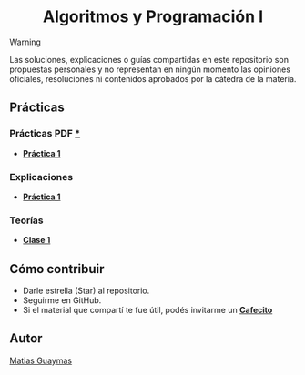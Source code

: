 <h1 align="center"> Algoritmos y Programación I </h1>

> [!WARNING]
> Las soluciones, explicaciones o guías compartidas en este repositorio son propuestas personales y no representan en ningún momento las opiniones oficiales, resoluciones ni contenidos aprobados por la cátedra de la materia.

## Prácticas
### Prácticas PDF [*](https://github.com/MatiasGuaymas/AyP-I/blob/main/Practicas%20PDF/Practica%201%20-%20Algoritmos%20y%20Programaci%C3%B3n%20I%202025.pdf)
* [**Práctica 1**](https://github.com/MatiasGuaymas/AyP-I/tree/main/Resoluciones/Practica-1)

### Explicaciones
* [**Práctica 1**]()

### Teorías
* [**Clase 1**]()

## Cómo contribuir
* Darle estrella (Star) al repositorio.
* Seguirme en GitHub.
* Si el material que compartí te fue útil, podés invitarme un **[Cafecito](https://cafecito.app/matiasguaymas)**

## Autor

[Matias Guaymas](https://www.linkedin.com/in/matiasguaymas/)
